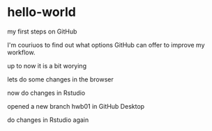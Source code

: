 # hello-world
my first steps on GitHub

I'm couriuos to find out what options GitHub can offer to improve my workflow.

up to now it is a bit worying

lets do some changes in the browser

now do changes in Rstudio

opened a new branch hwb01 in GitHub Desktop

do changes in Rstudio again
